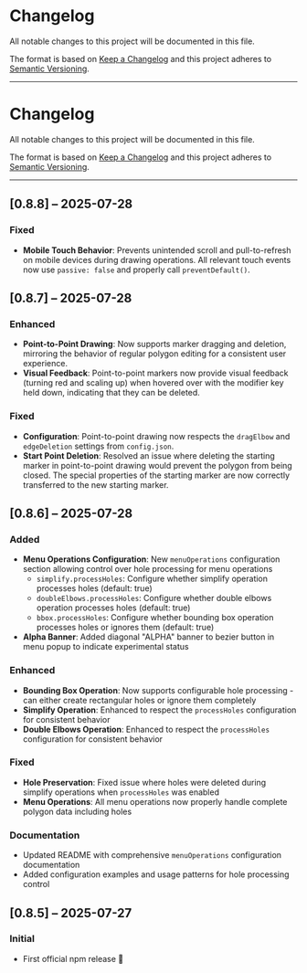 # Changelog

All notable changes to this project will be documented in this file.

The format is based on [Keep a Changelog](https://keepachangelog.com/en/1.0.0/)
and this project adheres to [Semantic Versioning](https://semver.org/spec/v2.0.0.html).

---

# Changelog

All notable changes to this project will be documented in this file.

The format is based on [Keep a Changelog](https://keepachangelog.com/en/1.0.0/)
and this project adheres to [Semantic Versioning](https://semver.org/spec/v2.0.0.html).

---

## [0.8.8] – 2025-07-28

### Fixed

- **Mobile Touch Behavior**: Prevents unintended scroll and pull-to-refresh on mobile devices during drawing operations. All relevant touch events now use `passive: false` and properly call `preventDefault()`.

## [0.8.7] – 2025-07-28

### Enhanced

- **Point-to-Point Drawing**: Now supports marker dragging and deletion, mirroring the behavior of regular polygon editing for a consistent user experience.
- **Visual Feedback**: Point-to-point markers now provide visual feedback (turning red and scaling up) when hovered over with the modifier key held down, indicating that they can be deleted.

### Fixed

- **Configuration**: Point-to-point drawing now respects the `dragElbow` and `edgeDeletion` settings from `config.json`.
- **Start Point Deletion**: Resolved an issue where deleting the starting marker in point-to-point drawing would prevent the polygon from being closed. The special properties of the starting marker are now correctly transferred to the new starting marker.

## [0.8.6] – 2025-07-28

### Added

- **Menu Operations Configuration**: New `menuOperations` configuration section allowing control over hole processing for menu operations
  - `simplify.processHoles`: Configure whether simplify operation processes holes (default: true)
  - `doubleElbows.processHoles`: Configure whether double elbows operation processes holes (default: true)
  - `bbox.processHoles`: Configure whether bounding box operation processes holes or ignores them (default: true)
- **Alpha Banner**: Added diagonal "ALPHA" banner to bezier button in menu popup to indicate experimental status

### Enhanced

- **Bounding Box Operation**: Now supports configurable hole processing - can either create rectangular holes or ignore them completely
- **Simplify Operation**: Enhanced to respect the `processHoles` configuration for consistent behavior
- **Double Elbows Operation**: Enhanced to respect the `processHoles` configuration for consistent behavior

### Fixed

- **Hole Preservation**: Fixed issue where holes were deleted during simplify operations when `processHoles` was enabled
- **Menu Operations**: All menu operations now properly handle complete polygon data including holes

### Documentation

- Updated README with comprehensive `menuOperations` configuration documentation
- Added configuration examples and usage patterns for hole processing control

## [0.8.5] – 2025-07-27

### Initial

- First official npm release 🎉
